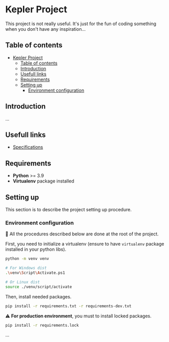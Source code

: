 # Kepler Project

This project is not really useful. It's just for the fun of coding something when you don't have any inspiration...

## Table of contents
- [Kepler Project](#kepler-project)
  - [Table of contents](#table-of-contents)
  - [Introduction](#introduction)
  - [Usefull links](#usefull-links)
  - [Requirements](#requirements)
  - [Setting up](#setting-up)
    - [Environment configuration](#environment-configuration)

## Introduction

...

## Usefull links

- [Specifications](docs/specificatrions.md)

## Requirements

- **Python** >= 3.9
- **Virtualenv** package installed

## Setting up

This section is to describe the project setting up procedure.

### Environment configuration

:newspaper: All the procedures described below are done at the root of the project.  

First, you need to initialize a virtualenv (ensure to have `virtualenv` package installed in your python libs).

```sh
python -m venv venv

# For Windows dist
.\venv\Script\Activate.ps1

# Or Linux dist
source ./venv/script/activate
```

Then, install needed packages.

```sh
pip install -r requirements.txt -r requirements-dev.txt
```

:warning: **For production environment**, you must to install locked packages.

```sh
pip install -r requirements.lock
```

...